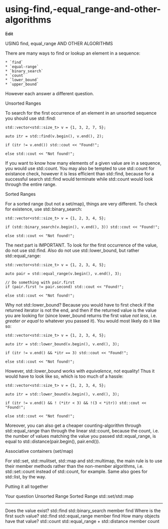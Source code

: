 # using-find,-equal_range-and-other-algorithms

~~Edit~~



USING find, equal_range AND OTHER ALGORITHMS


There are many ways to find or lookup an element in a sequence:

    * `find`
    * `equal-range`
    * `binary_search`
    * `count`
    * `lower_bound`
    * `upper_bound`

However each answer a different question.


Unsorted Ranges

To search for the first occurrence of an element in an unsorted sequence
you should use std::find:

    std::vector<std::size_t> v = {1, 3, 2, 7, 5};

    auto itr = std::find(v.begin(), v.end(), 2);

    if (itr != v.end()) std::cout << "Found!";

    else std::cout << "Not found!";

If you want to know how many elements of a given value are in a
sequence, you would use std::count. You may also be tempted to use
std::count for existance check, however it is less efficient than
std::find, because for a successful search std::find would terminate
while std::count would look through the entire range.


Sorted Ranges

For a sorted range (but not a set/map), things are very different. To
check for existence, use std::binary_search:

    std::vector<std::size_t> v = {1, 2, 3, 4, 5};

    if (std::binary_search(v.begin(), v.end(), 3)) std::cout << "Found!";

    else std::cout << "Not found!";

The next part is IMPORTANT. To look for the first occurrence of the
value, do not use std::find. Also do not use std::lower_bound, but
rather std::equal_range:

    std::vector<std::size_t> v = {1, 2, 3, 4, 5};

    auto pair = std::equal_range(v.begin(), v.end(), 3);

    // Do something with pair.first
    if (pair.first != pair.second) std::cout << "Found!";

    else std::cout << "Not found!";

Why not std::lower_bound? Because you would have to first check if the
returned iterator is not the end, and then if the returned value is the
value you are looking for (since lower_bound returns the first value
_not less_, i.e. _greater or equal_ to whatever you passed it). You
would most likely do it like so:

    std::vector<std::size_t> v = {1, 2, 3, 4, 5};

    auto itr = std::lower_bound(v.begin(), v.end(), 3);

    if (itr != v.end() && *itr == 3) std::cout << "Found!";

    else std::cout << "Not found!";

However, std::lower_bound works with _equivalence_, not equality! Thus
it would have to look like so, which is too much of a hassle:

    std::vector<std::size_t> v = {1, 2, 3, 4, 5};

    auto itr = std::lower_bound(v.begin(), v.end(), 3);

    if (itr != v.end() && ! (*itr < 3) && !(3 < *itr)) std::cout << "Found!";

    else std::cout << "Not found!";

Moreover, you can also get a cheaper counting-algorithm through
std::equal_range than through the linear std::count, because the count,
i.e. the number of values matching the value you passed
std::equal_range, is equal to std::distance(pair.begin(), pair.end()).


Associative containers (set/map)

For std::set, std::mulitset, std::map and std::multimap, the main rule
is to use their member methods rather than the non-member algorithms,
i.e. std::set::count instead of std::count, for example. Same also goes
for std::list, by the way.


Putting it all together

  Your question                       Unsorted Range   Sorted Range                       std::set/std::map
  ----------------------------------- ---------------- ---------------------------------- -------------------
  Does the value exist?               std::find        std::binary_search                 member find
  Where is the first such value?      std::find        std::equal_range                   member find
  How many objects have that value?   std::count       std::equal_range + std::distance   member count
